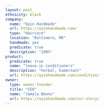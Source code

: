 ```yaml
---
layout: post
ethnicity: black
company:
  name: "Oyin Handmade"
  url: https://oyinhandmade.com/
  type: "Haircare"
  location: "Baltimore, MD"
  handmade: yes
  predicate: true
  description: "100%"
product:
  predicate: true
  name: "leave-in conditioners"
  description: "herbal, humectant"
  url: https://oyinhandmade.com/condition/
owner:
  type: owner-founder
  title: "CEO"
  name: "Jamyla Bennu"
  url: https://oyinhandmade.com/our-story/
---
```

